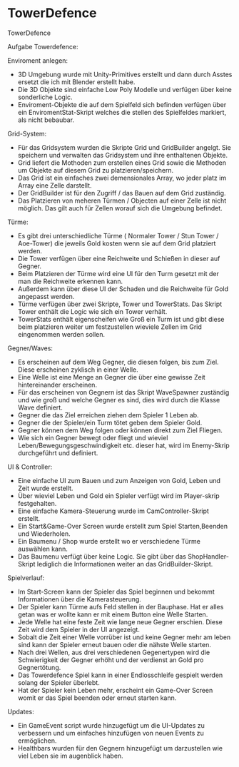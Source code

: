 # TowerDefence
TowerDefence

Aufgabe Towerdefence:

Enviroment anlegen:
- 3D Umgebung wurde mit Unity-Primitives erstellt und dann durch Asstes ersetzt die ich mit Blender erstellt habe.
- Die 3D Objekte sind einfache Low Poly Modelle und verfügen über keine sonderliche Logic.
- Enviroment-Objekte die auf dem Spielfeld sich befinden verfügen über ein EnviromentStat-Skript welches die stellen des Spielfeldes markiert, als nicht bebaubar.
  
Grid-System:
- Für das Gridsystem wurden die Skripte Grid und GridBuilder angelgt. Sie speichern und verwalten das Gridsystem und ihre enthaltenen Objekte.
- Grid liefert die Mothoden zum erstellen eines Grid sowie die Methoden um Objekte auf diesem Grid zu platzieren/speichern.
- Das Grid ist ein einfaches zwei demensionales Array, wo jeder platz im Array eine Zelle darstellt.
- Der GridBuilder ist für den Zugriff / das Bauen auf dem Grid zuständig.
- Das Platzieren von meheren Türmen / Objecten auf einer Zelle ist nicht möglich. Das gilt auch für Zellen worauf sich die Umgebung befindet.

Türme:
- Es gibt drei unterschiedliche Türme ( Normaler Tower / Stun Tower / Aoe-Tower) die jeweils Gold kosten wenn sie auf dem Grid platziert werden.
- Die Tower verfügen über eine Reichweite und Schießen in dieser auf Gegner.
- Beim Platzieren der Türme wird eine UI für den Turm gesetzt mit der man die Reichweite erkennen kann. 
- Außerdem kann über diese UI der Schaden und die Reichweite für Gold angepasst werden.
- Türme verfügen über zwei Skripte, Tower und TowerStats. Das Skript Tower enthält die Logic wie sich ein Tower verhält. 
- TowerStats enthält eigenscheifen wie Groß ein Turm ist und gibt diese beim platzieren weiter um festzustellen wieviele Zellen im Grid eingenommen werden sollen.

Gegner/Waves:
- Es erscheinen auf dem Weg Gegner, die diesen folgen, bis zum Ziel. Diese erscheinen zyklisch in einer Welle.
- Eine Welle ist eine Menge an Gegner die über eine gewisse Zeit hintereinander erscheinen.
- Für das erscheinen von Gegnern ist das Skript WaveSpawner zuständig und wie groß und welche Gegner es sind, dies wird durch die Klasse Wave definiert.
- Gegner die das Ziel erreichen ziehen dem Spieler 1 Leben ab.
- Gegner die der Spieler/ein Turm tötet geben dem Spieler Gold.
- Gegner können dem Weg folgen oder können direkt zum Ziel Fliegen.
- Wie sich ein Gegner bewegt oder fliegt und wieviel Leben/Bewegungsgeschwindigkeit etc. dieser hat, wird im Enemy-Skrip durchgeführt und definiert.

UI & Controller:
- Eine einfache UI zum Bauen und zum Anzeigen von Gold, Leben und Zeit wurde erstellt.
- Über wieviel Leben und Gold ein Spieler verfügt wird im Player-skrip festgehalten.
- Eine einfache Kamera-Steuerung wurde im CamController-Skript erstellt.
- Ein Start&Game-Over Screen wurde erstellt zum Spiel Starten,Beenden und Wiederholen.
- Ein Baumenu / Shop wurde erstellt wo er verschiedene Türme auswählen kann.
- Das Baumenu verfügt über keine Logic. Sie gibt über das ShopHandler-Skript lediglich die Informationen weiter an das GridBuilder-Skript.

Spielverlauf:
- Im Start-Screen kann der Spieler das Spiel beginnen und bekommt Informationen über die Kamerasteuerung.
- Der Spieler kann Türme aufs Feld stellen in der Bauphase. Hat er alles getan was er wollte kann er mit einem Button eine Welle Starten.
- Jede Welle hat eine feste Zeit wie lange neue Gegner erschien. Diese Zeit wird dem Spieler in der UI angezeigt.
- Sobalt die Zeit einer Welle vorrüber ist und keine Gegner mehr am leben sind kann der Spieler erneut bauen oder die nähste Welle starten.
- Nach drei Wellen, aus drei verschiedenen Gegenertypen wird die Schwierigkeit der Gegner erhöht und der verdienst an Gold pro Gegnertötung.
- Das Towerdefence Spiel kann in einer Endlosschleife gespielt werden solang der Spieler überlebt.
- Hat der Spieler kein Leben mehr, erscheint ein Game-Over Screen womit er das Spiel beenden oder erneut starten kann.

Updates:
- Ein GameEvent script wurde hinzugefügt um die UI-Updates zu verbessern und um einfaches hinzufügen von neuen Events zu ermöglichen.
- Healthbars wurden für den Gegnern hinzugefügt um darzustellen wie viel Leben sie im augenblick haben.
